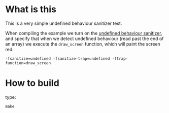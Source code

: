 # What is this

This is a very simple undefined behaviour sanitizer test.

When compiling the example we turn on the [undefined behaviour
sanitizer](https://clang.llvm.org/docs/UndefinedBehaviorSanitizer.html), and
specify that when we detect undefined behaviour (read past the end of an array)
we execute the `draw_screen` function, which will paint the screen red:

    -fsanitize=undefined -fsanitize-trap=undefined -ftrap-function=draw_screen

# How to build

type:

```make```
